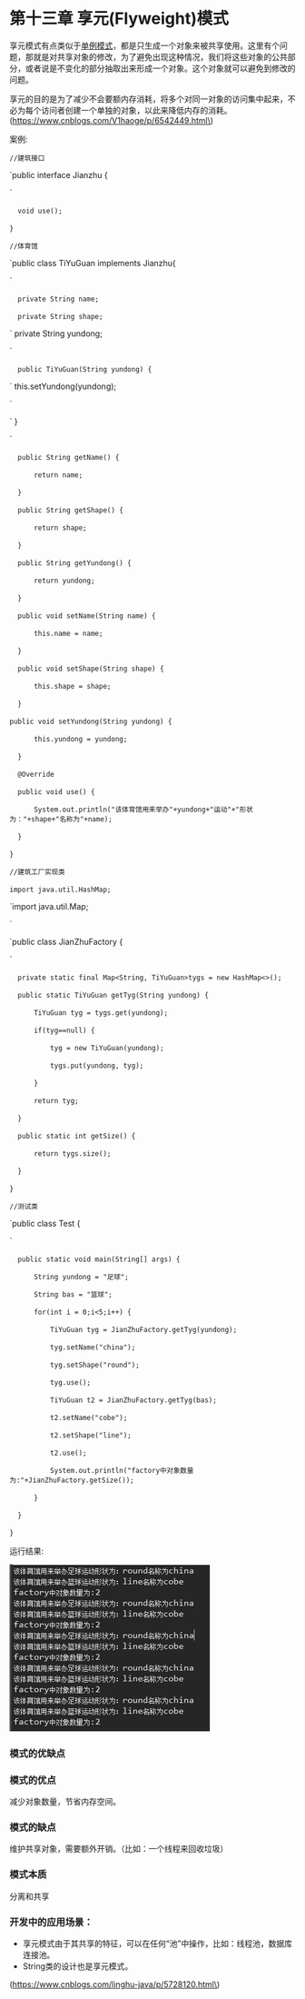 # 第十三章 享元\(Flyweight\)模式

享元模式有点类似于[单例模式](http://www.cnblogs.com/V1haoge/p/6510196.html)，都是只生成一个对象来被共享使用。这里有个问题，那就是对共享对象的修改，为了避免出现这种情况，我们将这些对象的公共部分，或者说是不变化的部分抽取出来形成一个对象。这个对象就可以避免到修改的问题。

享元的目的是为了减少不会要额内存消耗，将多个对同一对象的访问集中起来，不必为每个访问者创建一个单独的对象，以此来降低内存的消耗。\(https://www.cnblogs.com/V1haoge/p/6542449.html\)

案例:

`//建筑接口
`

`public interface Jianzhu {

`

`	void use();
`

`}
`

`//体育馆
`

`public class TiYuGuan implements Jianzhu{

`

`	private String name;
`

`	private String shape;
`

`	private String yundong;
	
`

`	public TiYuGuan(String yundong) {
`

`		this.setYundong(yundong);
		
`

`	}

`

`	public String getName() {
`

`		return name;
`

`	}
`

`	public String getShape() {
`

`		return shape;
`

`	}
`

`	public String getYundong() {
`

`		return yundong;
`

`	}
`

`	public void setName(String name) {
`

`		this.name = name;
`

`	}
`

`	public void setShape(String shape) {
`

`		this.shape = shape;
`

`	}
	`

`public void setYundong(String yundong) {
`

`		this.yundong = yundong;
`

`	}
`

`	@Override
`

`	public void use() {
`

`		System.out.println("该体育馆用来举办"+yundong+"运动"+"形状为："+shape+"名称为"+name);
`

`	}
`

`}`

`//建筑工厂实现类
`

`import java.util.HashMap;
`

`import java.util.Map;

`

`public class JianZhuFactory {

`

`	private static final Map<String, TiYuGuan>tygs = new HashMap<>();
`

`	public static TiYuGuan getTyg(String yundong) {
`

`		TiYuGuan tyg = tygs.get(yundong);
`

`		if(tyg==null) {
`

`			tyg = new TiYuGuan(yundong);
`

`			tygs.put(yundong, tyg);
`

`		}
`

`		return tyg;
`

`	}
`

`	public static int getSize() {
`

`		return tygs.size();
`

`	}
`

`}
`

`//测试类
`

`public class Test {

`

`	public static void main(String[] args) {
`

`		String yundong = "足球";
`

`		String bas = "篮球";
`

`		for(int i = 0;i<5;i++) {
`

`			TiYuGuan tyg = JianZhuFactory.getTyg(yundong);
`

`			tyg.setName("china");
`

`			tyg.setShape("round");
`

`			tyg.use();
`

`			TiYuGuan t2 = JianZhuFactory.getTyg(bas);
`

`			t2.setName("cobe");
`

`			t2.setShape("line");
`

`			t2.use();
`

`			System.out.println("factory中对象数量为:"+JianZhuFactory.getSize());
`

`		}
`

`	}
`

`}`

运行结果:

![](/assets/image13_1.png)

### 模式的优缺点

### 模式的优点

减少对象数量，节省内存空间。

### 模式的缺点

维护共享对象，需要额外开销。（比如：一个线程来回收垃圾）

### 模式本质

分离和共享

### 开发中的应用场景：

* 享元模式由于其共享的特征，可以在任何“池”中操作，比如：线程池，数据库连接池。
* String类的设计也是享元模式。

\(https://www.cnblogs.com/linghu-java/p/5728120.html\)



